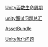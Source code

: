 
[Unity函数生命周期](Unity函数生命周期.md)

[unity面试问题总汇](unity面试问题总汇.md)

[AssetBundle](AssetBundle.md)

[Unity优化问题](Unity优化问题.md)
